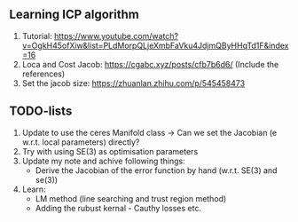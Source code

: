 ## Learning ICP algorithm
1. Tutorial: https://www.youtube.com/watch?v=OgkH45ofXiw&list=PLdMorpQLjeXmbFaVku4JdjmQByHHqTd1F&index=16
2. Loca and Cost Jacob: https://cgabc.xyz/posts/cfb7b6d6/ (Include the references)
3. Set the jacob size: https://zhuanlan.zhihu.com/p/545458473

## TODO-lists
1. Update to use the ceres Manifold class -> Can we set the Jacobian (e w.r.t. local parameters) directly?
2. Try with using SE(3) as optimisation parameters
3. Update my note and achive following things:
    - Derive the Jacobian of the error function by hand (w.r.t. SE(3) and se(3))
4. Learn:
    - LM method (line searching and trust region method)
    - Adding the rubust kernal - Cauthy losses etc.
